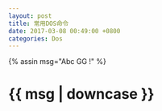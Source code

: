 ```yaml
---
layout: post
title: 常用DOS命令
date: 2017-03-08 00:49:00 +0800
categories: Dos
---
```

{% assin msg="Abc GG !" %}
# {{ msg  | downcase }}
